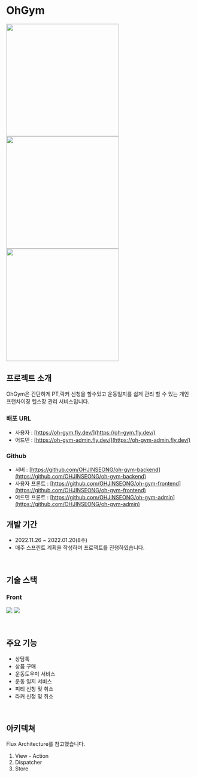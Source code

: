 # OhGym

<div>
<img width="300px" src="https://user-images.githubusercontent.com/107606892/221402935-daeb1785-2b43-4de1-a4fa-1c256aa6de36.png">
<img width="300px" src="https://user-images.githubusercontent.com/107606892/221402840-131c3e27-e475-47ba-9035-d365e3152159.png">
<img width="300px" src="https://user-images.githubusercontent.com/107606892/221402874-20e645ba-2009-4e6e-91e4-670fdcac7d24.png">
</div>

## 프로젝트 소개
OhGym은 간단하게 PT,락커 신청을 할수있고 운동일지를 쉽게 관리 할 수 있는 개인 프랜차이징 헬스장 관리 서비스입니다.

### 배포 URL
- 사용자 : [https://oh-gym.fly.dev/](https://oh-gym.fly.dev/)
- 어드민 : [https://oh-gym-admin.fly.dev/](https://oh-gym-admin.fly.dev/)

### Github
- 서버 : [https://github.com/OHJINSEONG/oh-gym-backend](https://github.com/OHJINSEONG/oh-gym-backend)
- 사용자 프론트 : [https://github.com/OHJINSEONG/oh-gym-frontend](https://github.com/OHJINSEONG/oh-gym-frontend)
- 어드민 프론트 : [https://github.com/OHJINSEONG/oh-gym-admin](https://github.com/OHJINSEONG/oh-gym-admin)

## 개발 기간
- 2022.11.26 ~ 2022.01.20(8주)
- 매주 스프린트 계획을 작성하며 프로젝트를 진행하였습니다.
<br>

## 기술 스택
### Front
<img src="https://img.shields.io/badge/javascript-F7DF1E?style=for-the-badge&logo=javascript&logoColor=black"></a>
<img src="https://img.shields.io/badge/react-61DAFB?style=for-the-badge&logo=react&logoColor=black">

<br>

## 주요 기능

- 상담톡
- 상품 구매
- 운동도우미 서비스
- 운동 일지 서비스
- 피티 신청 및 취소
- 라커 신청 및 취소

<br>

## 아키텍쳐
Flux Architecture를 참고했습니다.

1. View - Action
2. Dispatcher
3. Store